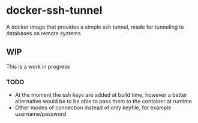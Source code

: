 # docker-ssh-tunnel
A docker image that provides a simple ssh tunnel, made for tunneling to databases on remote systems

## WIP
This is a work in progress

### TODO
 - At the moment the ssh keys are added at build time, however a better alternative would be to be able to pass them to the container at runtime
 - Other modes of connection instead of only keyfile, for example username/password